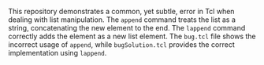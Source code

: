 This repository demonstrates a common, yet subtle, error in Tcl when dealing with list manipulation. The `append` command treats the list as a string, concatenating the new element to the end.  The `lappend` command correctly adds the element as a new list element.  The `bug.tcl` file shows the incorrect usage of `append`, while `bugSolution.tcl` provides the correct implementation using `lappend`.